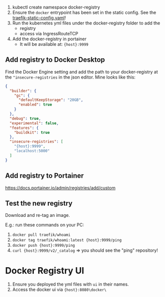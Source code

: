 ﻿1. kubectl create namespace docker-registry
2. Ensure the ```docker``` entrypoint has been set in the static config. See the [traefik-static-config.yaml](k3s/traefik-static-config.yaml)!
3. Run the kubernetes yml files under the docker-registry folder to add the
    * registry
    * access via IngressRouteTCP
4. Add the docker-registry in portainer
   * It will be available at: ```{host}:9999```

## Add registry to Docker Desktop
Find the Docker Engine setting and add the path to your docker-registry at the ```"insecure-registries``` in the json editor. Mine looks like this:
```json
{
  "builder": {
    "gc": {
      "defaultKeepStorage": "20GB",
      "enabled": true
    }
  },
  "debug": true,
  "experimental": false,
  "features": {
    "buildkit": true
  },
  "insecure-registries": [
    "{host}:9999",
    "localhost:5000"
  ]
}
```

## Add registry to Portainer
https://docs.portainer.io/admin/registries/add/custom

## Test the new registry
Download and re-tag an image.

E.g.: run these commands on your PC:
1. ```docker pull traefik/whoami```
2. ```docker tag traefik/whoami:latest {host}:9999/ping```
3. ```docker push {host}:9999/ping```
4. ```curl {host}:9999/v2/_catalog``` => you should see the "ping" repository!

# Docker Registry UI
1. Ensure you deployed the yml files with ```ui``` in their names.
2. Access the docker ui via ```{host}:8080\docker\```

